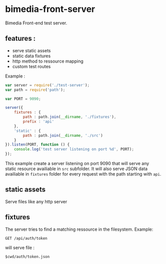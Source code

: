 bimedia-front-server
================

Bimedia Front-end test server.

## features :
* serve static assets
* static data fixtures
* http method to ressource mapping
* custom test routes


Example :

```js
var server = require('./test-server');
var path = require('path');

var PORT = 9090;

server({
    fixtures : {
        path : path.join(__dirname, './fixtures'),
        prefix : 'api'
    },
    'static' : {
        path : path.join(__dirname, './src')
    }
}).listen(PORT, function () {
    console.log('test server listening on port %d', PORT);
});
```
This example create a server listening on port 9090 that will serve any static resource availiable in `src` subfolder.
It will also serve JSON data availiable in `fixtures` folder for every request with the path starting with `api`.

## static assets
Serve files like any http server

## fixtures 
The server tries to find a matching ressource in the filesystem.
Example: 

`GET /api/auth/token`

will serve file :

`$cwd/auth/token.json`



